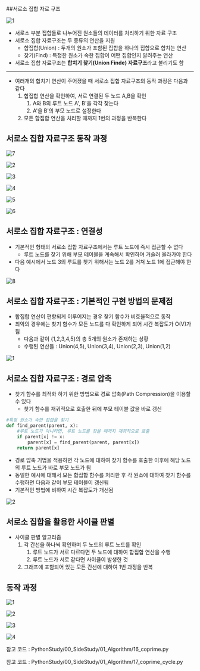##서로소 집합 자료 구조

![1](12_Union_Find.assets/1.png)

* 서로소 부분 집합들로 나누어진 원소들의 데이터를 처리하기 위한 자료 구조
* 서로소 집합 자료구조는 두 종류의 연산을 지원
  * 합집합(Union) : 두개의 원소가 포함된 집합을 하나의 집합으로 합치는 연산
  * 찾기(Find) : 특정한 원소가 속한 집합이 어떤 집합인지 알려주는 연산
* 서로소 집합 자료구조는 **합치기 찾기(Union Finde) 자료구조**라고 불리기도 함

------

* 여러개의 합치기 연산이 주어졌을 때 서로소 집합 자료구조의 동작 과정은 다음과 같다
  1. 합집합 연산을 확인하여, 서로 연결된 두 노드 A,B을 확인
     1. A와 B의 루트 노드 A', B'을 각각 찾는다
     2. A'을 B'의 부모 노드로 설정한다
  2. 모든 합집합 연산을 처리할 때까지 1번의 과정을 반복한다



## 서로소 집합 자료구조 동작 과정

![7](12_Union_Find.assets/7.png)

![2](12_Union_Find.assets/2.png)

![3](12_Union_Find.assets/3.png)

![4](12_Union_Find.assets/4.png)

![5](12_Union_Find.assets/5.png)

![6](12_Union_Find.assets/6.png)



## 서로소 집합 자료구조 : 연결성

* 기본적인 형태의 서로소 집합 자료구조에서는 루트 노드에 즉시 접근할 수 없다
  * 루트 노드를 찾기 위해 부모 테이블을 계속해서 확인하며 거슬러 올라가야 한다
* 다음 예시에서 노드 3의 루트를 찾기 위해서는 노드 2를 거쳐 노드 1에 접근해야 한다

![8](12_Union_Find.assets/8.png)

## 서로소 집합 자료구조 : 기본적인 구현 방법의 문제점

* 합집합 연산이 편향되게 이루어지는 경우 찾기 함수가 비효율적으로 동작
* 최악의 경우에는 찾기 함수가 모든 노드를 다 확인하게 되어 시간 복잡도가 O(V)가 됨
  * 다음과 같이 {1,2,3,4,5}의 총 5개의 원소가 존재하는 상황
  * 수행된 연산들 : Union(4,5), Union(3,4), Union(2,3), Union(1,2)

![1](12_coprime.assets/1.png)



## 서로소 집합 자료구조 : 경로 압축

* 찾기 함수를 최적화 하기 위한 방법으로 경로 압축(Path Compression)을 이용할 수 있다
  * 찾기 함수를 재귀적으로 호출한 뒤에 부모 테이블 값을 바로 갱신

```python
#특정 원소가 속한 집합을 찾기
def find_parent(parent, x):
    #루트 노드가 아니라면, 루트 노드를 찾을 때까지 재귀적으로 호출
    if parent[x] != x:
        parent[x] = find_parent(parent, parent[x])
    return parent[x]
```

* 경로 압축 기법을 적용하면 각 노드에 대하여 찾기 함수를 호출한 이후에 해당 노드의 루트 노드가 바로 부모 노드가 됨
* 동일한 예시에 대해서 모든 합집합 함수를 처리한 후 각 원소에 대하여 찾기 함수를 수행하면 다음과 같이 부모 테이블이 갱신됨
* 기본적인 방법에 비하여 시간 복잡도가 개선됨

![2](12_coprime.assets/2.png)



## 서로소 집합을 활용한 사이클 판별

* 사이클 판별 알고리즘
  1. 각 간선을 하나씩 확인하며 두 노드의 루트 노드를 확인
     1. 루트 노드가 서로 다르다면 두 노드에 대하여 합집합 연산을 수행
     2. 루트 노드가 서로 같다면 사이클이 발생한 것
  2. 그래프에 포함되어 있는 모든 간선에 대하여 1번 과정을 반복



## 동작 과정

![1](12_coprime.assets/1-1623427498200.png)

![2](12_coprime.assets/2-1623427505471.png)

![3](12_coprime.assets/3-1623427510262.png)

![4](12_coprime.assets/4-1623427513778.png)



참고 코드 : PythonStudy/00_SideStudy/01_Algorithm/16_coprime.py

참고 코드 : PythonStudy/00_SideStudy/01_Algorithm/17_coprime_cycle.py

